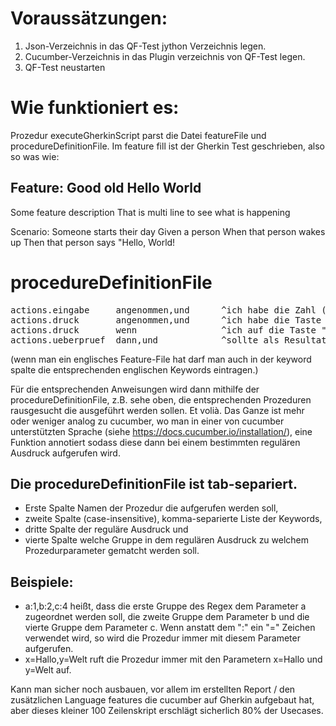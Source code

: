 # Voraussätzungen:

 1. Json-Verzeichnis in das QF-Test jython Verzeichnis legen.
 2. Cucumber-Verzeichnis in das Plugin verzeichnis von QF-Test legen. 
 3. QF-Test neustarten

# Wie funktioniert es:

 Prozedur executeGherkinScript parst die Datei featureFile und procedureDefinitionFile. 
 Im feature fill ist der Gherkin Test geschrieben, also so was wie:

## Feature: Good old Hello World

  Some feature description
  That is multi line
  to see what is happening

  Scenario: Someone starts their day
    Given a person
    When that person wakes up
    Then that person says "Hello, World!

# procedureDefinitionFile

<pre>
actions.eingabe     angenommen,und	    ^ich habe die Zahl (\d+) im Taschenrechner eingegeben$              zahl:1
actions.druck       angenommen,und	    ^ich habe die Taste "([^\"]+)" gedrückt$	                        taste:1
actions.druck	    wenn	            ^ich auf die Taste "([^\"]+)" drücke$	                            taste:1
actions.ueberpruef	dann,und	        ^sollte als Resultat (\d+,\d+) am Bildschirm ausgegeben werden$     resultat:1
</pre>

(wenn man ein englisches Feature-File hat darf man auch in der keyword spalte die entsprechenden englischen Keywords eintragen.)


Für die entsprechenden Anweisungen wird dann mithilfe der procedureDefinitionFile, z.B. sehe oben, die entsprechenden Prozeduren rausgesucht 
die ausgeführt werden sollen. Et volià. Das Ganze ist mehr oder weniger analog zu cucumber, wo man in einer von cucumber unterstützten Sprache (siehe <https://docs.cucumber.io/installation/>), 
eine Funktion annotiert sodass diese dann bei einem bestimmten regulären Ausdruck aufgerufen wird.

## Die procedureDefinitionFile ist tab-separiert. 
- Erste Spalte Namen der Prozedur die aufgerufen werden soll, 
- zweite Spalte (case-insensitive), komma-separierte Liste der Keywords, 
- dritte Spalte der reguläre Ausdruck und 
- vierte Spalte welche Gruppe in dem regulären Ausdruck zu welchem Prozedurparameter gematcht werden soll. 

## Beispiele:
- a:1,b:2,c:4 heißt, dass die erste Gruppe des Regex dem Parameter a zugeordnet werden soll, die zweite Gruppe dem Parameter b und die vierte Gruppe dem Parameter c. 
Wenn anstatt dem ":" ein "=" Zeichen verwendet wird, so wird die Prozedur immer mit diesem Parameter aufgerufen. 
- x=Hallo,y=Welt ruft die Prozedur immer mit den Parametern x=Hallo und y=Welt auf.

Kann man sicher noch ausbauen, vor allem im erstellten Report / den zusätzlichen Language features die cucumber auf Gherkin aufgebaut hat, aber dieses kleiner 100 Zeilenskript erschlägt sicherlich 80% der Usecases.